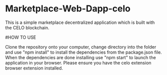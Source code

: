 # Marketplace-Web-Dapp-celo

This is a simple marketplace decentralized application which is built with the CELO blockchain. 


#HOW TO USE

Clone the repository onto your computer, change directory into the folder and use
"npm install" to install the dependencies from the package.json file. When the 
dependencies are done installing use "npm start" to launch the application in your 
browser. Please ensure you have the celo extension browser extension installed.
